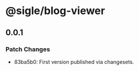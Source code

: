 # @sigle/blog-viewer

## 0.0.1

### Patch Changes

- 83ba5b0: First version published via changesets.

